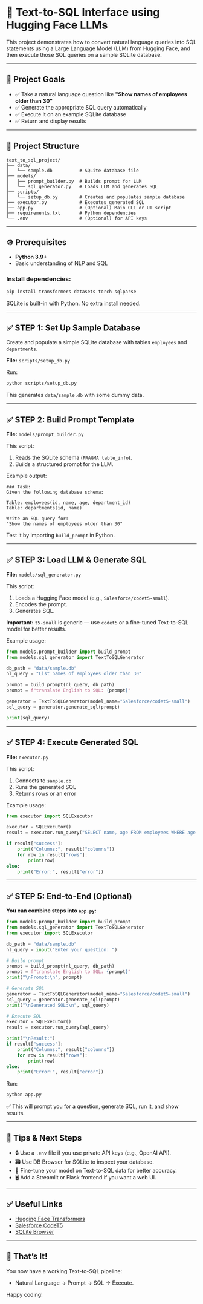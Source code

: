 
# 📄 Text-to-SQL Interface using Hugging Face LLMs

This project demonstrates how to convert natural language queries into SQL statements using a Large Language Model (LLM) from Hugging Face, and then execute those SQL queries on a sample SQLite database.

---

## 🚀 Project Goals

- ✅ Take a natural language question like **"Show names of employees older than 30"**
- ✅ Generate the appropriate SQL query automatically
- ✅ Execute it on an example SQLite database
- ✅ Return and display results

---

## 📁 Project Structure

```
text_to_sql_project/
├── data/
│   └── sample.db          # SQLite database file
├── models/
│   ├── prompt_builder.py  # Builds prompt for LLM
│   └── sql_generator.py   # Loads LLM and generates SQL
├── scripts/
│   └── setup_db.py        # Creates and populates sample database
├── executor.py            # Executes generated SQL
├── app.py                 # (Optional) Main CLI or UI script
├── requirements.txt       # Python dependencies
└── .env                   # (Optional) for API keys
```

---

## ⚙️ Prerequisites

- **Python 3.9+**
- Basic understanding of NLP and SQL

### Install dependencies:

```bash
pip install transformers datasets torch sqlparse
```

SQLite is built-in with Python. No extra install needed.

---

## ✅ STEP 1: Set Up Sample Database

Create and populate a simple SQLite database with tables `employees` and `departments`.

**File:** `scripts/setup_db.py`

Run:

```bash
python scripts/setup_db.py
```

This generates `data/sample.db` with some dummy data.

---

## ✅ STEP 2: Build Prompt Template

**File:** `models/prompt_builder.py`

This script:

1. Reads the SQLite schema (`PRAGMA table_info`).
2. Builds a structured prompt for the LLM.

Example output:

```
### Task:
Given the following database schema:

Table: employees(id, name, age, department_id)
Table: departments(id, name)

Write an SQL query for:
"Show the names of employees older than 30"
```

Test it by importing `build_prompt` in Python.

---

## ✅ STEP 3: Load LLM & Generate SQL

**File:** `models/sql_generator.py`

This script:

1. Loads a Hugging Face model (e.g., `Salesforce/codet5-small`).
2. Encodes the prompt.
3. Generates SQL.

**Important:** `t5-small` is generic — use `codet5` or a fine-tuned Text-to-SQL model for better results.

Example usage:

```python
from models.prompt_builder import build_prompt
from models.sql_generator import TextToSQLGenerator

db_path = "data/sample.db"
nl_query = "List names of employees older than 30"

prompt = build_prompt(nl_query, db_path)
prompt = f"translate English to SQL: {prompt}"

generator = TextToSQLGenerator(model_name="Salesforce/codet5-small")
sql_query = generator.generate_sql(prompt)

print(sql_query)
```

---

## ✅ STEP 4: Execute Generated SQL

**File:** `executor.py`

This script:

1. Connects to `sample.db`
2. Runs the generated SQL
3. Returns rows or an error

Example usage:

```python
from executor import SQLExecutor

executor = SQLExecutor()
result = executor.run_query("SELECT name, age FROM employees WHERE age > 30;")

if result["success"]:
    print("Columns:", result["columns"])
    for row in result["rows"]:
        print(row)
else:
    print("Error:", result["error"])
```

---

## ✅ STEP 5: End-to-End (Optional)

**You can combine steps into `app.py`:**

```python
from models.prompt_builder import build_prompt
from models.sql_generator import TextToSQLGenerator
from executor import SQLExecutor

db_path = "data/sample.db"
nl_query = input("Enter your question: ")

# Build prompt
prompt = build_prompt(nl_query, db_path)
prompt = f"translate English to SQL: {prompt}"
print("\nPrompt:\n", prompt)

# Generate SQL
generator = TextToSQLGenerator(model_name="Salesforce/codet5-small")
sql_query = generator.generate_sql(prompt)
print("\nGenerated SQL:\n", sql_query)

# Execute SQL
executor = SQLExecutor()
result = executor.run_query(sql_query)

print("\nResult:")
if result["success"]:
    print("Columns:", result["columns"])
    for row in result["rows"]:
        print(row)
else:
    print("Error:", result["error"])
```

Run:

```bash
python app.py
```

✅ This will prompt you for a question, generate SQL, run it, and show results.

---

## 🧩 Tips & Next Steps

- 🔒 Use a `.env` file if you use private API keys (e.g., OpenAI API).
- 🗃️ Use DB Browser for SQLite to inspect your database.
- 🔬 Fine-tune your model on Text-to-SQL data for better accuracy.
- 🖥️ Add a Streamlit or Flask frontend if you want a web UI.

---

## ✅ Useful Links

- [Hugging Face Transformers](https://huggingface.co/transformers/)
- [Salesforce CodeT5](https://huggingface.co/Salesforce/codet5-small)
- [SQLite Browser](https://sqlitebrowser.org/)

---

## 🏁 That’s It!

You now have a working Text-to-SQL pipeline:
- Natural Language → Prompt → SQL → Execute.

Happy coding!
